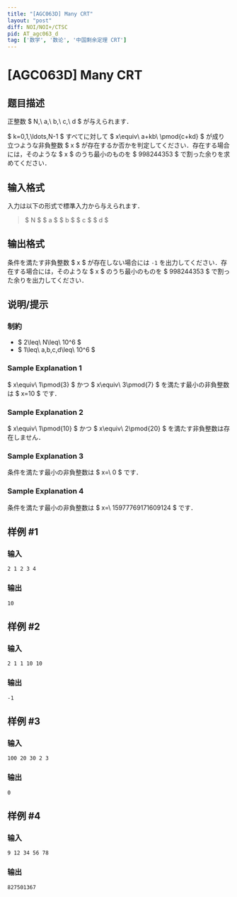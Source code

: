 ```yaml
---
title: "[AGC063D] Many CRT"
layout: "post"
diff: NOI/NOI+/CTSC
pid: AT_agc063_d
tag: ['数学', '数论', '中国剩余定理 CRT']
---
```


# [AGC063D] Many CRT

## 题目描述

[problemUrl]: https://atcoder.jp/contests/agc063/tasks/agc063_d

正整数 $ N,\ a,\ b,\ c,\ d $ が与えられます．

$ k=0,1,\ldots,N-1 $ すべてに対して $ x\equiv\ a+kb\ \pmod{c+kd} $ が成り立つような非負整数 $ x $ が存在するか否かを判定してください．存在する場合には，そのような $ x $ のうち最小のものを $ 998244353 $ で割った余りを求めてください．

## 输入格式

入力は以下の形式で標準入力から与えられます．

> $ N $ $ a $ $ b $ $ c $ $ d $

## 输出格式

条件を満たす非負整数 $ x $ が存在しない場合には `-1` を出力してください．存在する場合には，そのような $ x $ のうち最小のものを $ 998244353 $ で割った余りを出力してください．

## 说明/提示

### 制約

- $ 2\leq\ N\leq\ 10^6 $
- $ 1\leq\ a,b,c,d\leq\ 10^6 $
 
### Sample Explanation 1

$ x\equiv\ 1\pmod{3} $ かつ $ x\equiv\ 3\pmod{7} $ を満たす最小の非負整数は $ x=10 $ です．

### Sample Explanation 2

$ x\equiv\ 1\pmod{10} $ かつ $ x\equiv\ 2\pmod{20} $ を満たす非負整数は存在しません．

### Sample Explanation 3

条件を満たす最小の非負整数は $ x=\ 0 $ です．

### Sample Explanation 4

条件を満たす最小の非負整数は $ x=\ 15977769171609124 $ です．

## 样例 #1

### 输入

```
2 1 2 3 4
```

### 输出

```
10
```

## 样例 #2

### 输入

```
2 1 1 10 10
```

### 输出

```
-1
```

## 样例 #3

### 输入

```
100 20 30 2 3
```

### 输出

```
0
```

## 样例 #4

### 输入

```
9 12 34 56 78
```

### 输出

```
827501367
```

